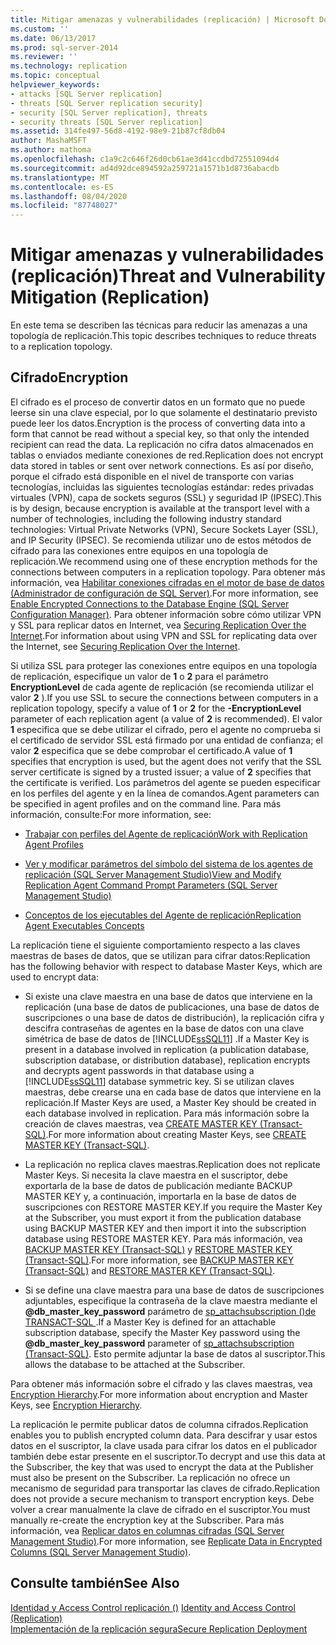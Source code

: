 ```yaml
---
title: Mitigar amenazas y vulnerabilidades (replicación) | Microsoft Docs
ms.custom: ''
ms.date: 06/13/2017
ms.prod: sql-server-2014
ms.reviewer: ''
ms.technology: replication
ms.topic: conceptual
helpviewer_keywords:
- attacks [SQL Server replication]
- threats [SQL Server replication security]
- security [SQL Server replication], threats
- security threats [SQL Server replication]
ms.assetid: 314fe497-56d8-4192-98e9-21b87cf8db04
author: MashaMSFT
ms.author: mathoma
ms.openlocfilehash: c1a9c2c646f26d0cb61ae3d41ccdbd72551094d4
ms.sourcegitcommit: ad4d92dce894592a259721a1571b1d8736abacdb
ms.translationtype: MT
ms.contentlocale: es-ES
ms.lasthandoff: 08/04/2020
ms.locfileid: "87748027"
---
```

# <a name="threat-and-vulnerability-mitigation-replication"></a><span data-ttu-id="739ba-102">Mitigar amenazas y vulnerabilidades (replicación)</span><span class="sxs-lookup"><span data-stu-id="739ba-102">Threat and Vulnerability Mitigation (Replication)</span></span>
  <span data-ttu-id="739ba-103">En este tema se describen las técnicas para reducir las amenazas a una topología de replicación.</span><span class="sxs-lookup"><span data-stu-id="739ba-103">This topic describes techniques to reduce threats to a replication topology.</span></span>  
  
## <a name="encryption"></a><span data-ttu-id="739ba-104">Cifrado</span><span class="sxs-lookup"><span data-stu-id="739ba-104">Encryption</span></span>  
 <span data-ttu-id="739ba-105">El cifrado es el proceso de convertir datos en un formato que no puede leerse sin una clave especial, por lo que solamente el destinatario previsto puede leer los datos.</span><span class="sxs-lookup"><span data-stu-id="739ba-105">Encryption is the process of converting data into a form that cannot be read without a special key, so that only the intended recipient can read the data.</span></span> <span data-ttu-id="739ba-106">La replicación no cifra datos almacenados en tablas o enviados mediante conexiones de red.</span><span class="sxs-lookup"><span data-stu-id="739ba-106">Replication does not encrypt data stored in tables or sent over network connections.</span></span> <span data-ttu-id="739ba-107">Es así por diseño, porque el cifrado está disponible en el nivel de transporte con varias tecnologías, incluidas las siguientes tecnologías estándar: redes privadas virtuales (VPN), capa de sockets seguros (SSL) y seguridad IP (IPSEC).</span><span class="sxs-lookup"><span data-stu-id="739ba-107">This is by design, because encryption is available at the transport level with a number of technologies, including the following industry standard technologies: Virtual Private Networks (VPN), Secure Sockets Layer (SSL), and IP Security (IPSEC).</span></span> <span data-ttu-id="739ba-108">Se recomienda utilizar uno de estos métodos de cifrado para las conexiones entre equipos en una topología de replicación.</span><span class="sxs-lookup"><span data-stu-id="739ba-108">We recommend using one of these encryption methods for the connections between computers in a replication topology.</span></span> <span data-ttu-id="739ba-109">Para obtener más información, vea [Habilitar conexiones cifradas en el motor de base de datos &#40;Administrador de configuración de SQL Server&#41;](../../../database-engine/configure-windows/enable-encrypted-connections-to-the-database-engine.md).</span><span class="sxs-lookup"><span data-stu-id="739ba-109">For more information, see [Enable Encrypted Connections to the Database Engine &#40;SQL Server Configuration Manager&#41;](../../../database-engine/configure-windows/enable-encrypted-connections-to-the-database-engine.md).</span></span> <span data-ttu-id="739ba-110">Para obtener información sobre cómo utilizar VPN y SSL para replicar datos en Internet, vea [Securing Replication Over the Internet](securing-replication-over-the-internet.md).</span><span class="sxs-lookup"><span data-stu-id="739ba-110">For information about using VPN and SSL for replicating data over the Internet, see [Securing Replication Over the Internet](securing-replication-over-the-internet.md).</span></span>  
  
 <span data-ttu-id="739ba-111">Si utiliza SSL para proteger las conexiones entre equipos en una topología de replicación, especifique un valor de **1** o **2** para el parámetro **EncryptionLevel** de cada agente de replicación (se recomienda utilizar el valor **2** ).</span><span class="sxs-lookup"><span data-stu-id="739ba-111">If you use SSL to secure the connections between computers in a replication topology, specify a value of **1** or **2** for the **-EncryptionLevel** parameter of each replication agent (a value of **2** is recommended).</span></span> <span data-ttu-id="739ba-112">El valor **1** especifica que se debe utilizar el cifrado, pero el agente no comprueba si el certificado de servidor SSL está firmado por una entidad de confianza; el valor **2** especifica que se debe comprobar el certificado.</span><span class="sxs-lookup"><span data-stu-id="739ba-112">A value of **1** specifies that encryption is used, but the agent does not verify that the SSL server certificate is signed by a trusted issuer; a value of **2** specifies that the certificate is verified.</span></span> <span data-ttu-id="739ba-113">Los parámetros del agente se pueden especificar en los perfiles del agente y en la línea de comandos.</span><span class="sxs-lookup"><span data-stu-id="739ba-113">Agent parameters can be specified in agent profiles and on the command line.</span></span> <span data-ttu-id="739ba-114">Para más información, consulte:</span><span class="sxs-lookup"><span data-stu-id="739ba-114">For more information, see:</span></span>  
  
-   [<span data-ttu-id="739ba-115">Trabajar con perfiles del Agente de replicación</span><span class="sxs-lookup"><span data-stu-id="739ba-115">Work with Replication Agent Profiles</span></span>](../agents/replication-agent-profiles.md)  
  
-   [<span data-ttu-id="739ba-116">Ver y modificar parámetros del símbolo del sistema de los agentes de replicación &#40;SQL Server Management Studio&#41;</span><span class="sxs-lookup"><span data-stu-id="739ba-116">View and Modify Replication Agent Command Prompt Parameters &#40;SQL Server Management Studio&#41;</span></span>](../agents/view-and-modify-replication-agent-command-prompt-parameters.md)  
  
-   [<span data-ttu-id="739ba-117">Conceptos de los ejecutables del Agente de replicación</span><span class="sxs-lookup"><span data-stu-id="739ba-117">Replication Agent Executables Concepts</span></span>](../concepts/replication-agent-executables-concepts.md)  
  
 <span data-ttu-id="739ba-118">La replicación tiene el siguiente comportamiento respecto a las claves maestras de bases de datos, que se utilizan para cifrar datos:</span><span class="sxs-lookup"><span data-stu-id="739ba-118">Replication has the following behavior with respect to database Master Keys, which are used to encrypt data:</span></span>  
  
-   <span data-ttu-id="739ba-119">Si existe una clave maestra en una base de datos que interviene en la replicación (una base de datos de publicaciones, una base de datos de suscripciones o una base de datos de distribución), la replicación cifra y descifra contraseñas de agentes en la base de datos con una clave simétrica de base de datos de [!INCLUDE[ssSQL11](../../../includes/sssql11-md.md)] .</span><span class="sxs-lookup"><span data-stu-id="739ba-119">If a Master Key is present in a database involved in replication (a publication database, subscription database, or distribution database), replication encrypts and decrypts agent passwords in that database using a [!INCLUDE[ssSQL11](../../../includes/sssql11-md.md)] database symmetric key.</span></span> <span data-ttu-id="739ba-120">Si se utilizan claves maestras, debe crearse una en cada base de datos que interviene en la replicación.</span><span class="sxs-lookup"><span data-stu-id="739ba-120">If Master Keys are used, a Master Key should be created in each database involved in replication.</span></span> <span data-ttu-id="739ba-121">Para más información sobre la creación de claves maestras, vea [CREATE MASTER KEY &#40;Transact-SQL&#41;](/sql/t-sql/statements/create-master-key-transact-sql).</span><span class="sxs-lookup"><span data-stu-id="739ba-121">For more information about creating Master Keys, see [CREATE MASTER KEY &#40;Transact-SQL&#41;](/sql/t-sql/statements/create-master-key-transact-sql).</span></span>  
  
-   <span data-ttu-id="739ba-122">La replicación no replica claves maestras.</span><span class="sxs-lookup"><span data-stu-id="739ba-122">Replication does not replicate Master Keys.</span></span> <span data-ttu-id="739ba-123">Si necesita la clave maestra en el suscriptor, debe exportarla de la base de datos de publicación mediante BACKUP MASTER KEY y, a continuación, importarla en la base de datos de suscripciones con RESTORE MASTER KEY.</span><span class="sxs-lookup"><span data-stu-id="739ba-123">If you require the Master Key at the Subscriber, you must export it from the publication database using BACKUP MASTER KEY and then import it into the subscription database using RESTORE MASTER KEY.</span></span> <span data-ttu-id="739ba-124">Para más información, vea [BACKUP MASTER KEY &#40;Transact-SQL&#41;](/sql/t-sql/statements/backup-master-key-transact-sql) y [RESTORE MASTER KEY &#40;Transact-SQL&#41;](/sql/t-sql/statements/restore-master-key-transact-sql).</span><span class="sxs-lookup"><span data-stu-id="739ba-124">For more information, see [BACKUP MASTER KEY &#40;Transact-SQL&#41;](/sql/t-sql/statements/backup-master-key-transact-sql) and [RESTORE MASTER KEY &#40;Transact-SQL&#41;](/sql/t-sql/statements/restore-master-key-transact-sql).</span></span>  
  
-   <span data-ttu-id="739ba-125">Si se define una clave maestra para una base de datos de suscripciones adjuntables, especifique la contraseña de la clave maestra mediante el **@db_master_key_password** parámetro de [sp_attachsubscription &#40;&#41;de TRANSACT-SQL ](/sql/relational-databases/system-stored-procedures/sp-attachsubscription-transact-sql).</span><span class="sxs-lookup"><span data-stu-id="739ba-125">If a Master Key is defined for an attachable subscription database, specify the Master Key password using the **@db_master_key_password** parameter of [sp_attachsubscription &#40;Transact-SQL&#41;](/sql/relational-databases/system-stored-procedures/sp-attachsubscription-transact-sql).</span></span> <span data-ttu-id="739ba-126">Esto permite adjuntar la base de datos al suscriptor.</span><span class="sxs-lookup"><span data-stu-id="739ba-126">This allows the database to be attached at the Subscriber.</span></span>  
  
 <span data-ttu-id="739ba-127">Para obtener más información sobre el cifrado y las claves maestras, vea [Encryption Hierarchy](../../security/encryption/encryption-hierarchy.md).</span><span class="sxs-lookup"><span data-stu-id="739ba-127">For more information about encryption and Master Keys, see [Encryption Hierarchy](../../security/encryption/encryption-hierarchy.md).</span></span>  
  
 <span data-ttu-id="739ba-128">La replicación le permite publicar datos de columna cifrados.</span><span class="sxs-lookup"><span data-stu-id="739ba-128">Replication enables you to publish encrypted column data.</span></span> <span data-ttu-id="739ba-129">Para descifrar y usar estos datos en el suscriptor, la clave usada para cifrar los datos en el publicador también debe estar presente en el suscriptor.</span><span class="sxs-lookup"><span data-stu-id="739ba-129">To decrypt and use this data at the Subscriber, the key that was used to encrypt the data at the Publisher must also be present on the Subscriber.</span></span> <span data-ttu-id="739ba-130">La replicación no ofrece un mecanismo de seguridad para transportar las claves de cifrado.</span><span class="sxs-lookup"><span data-stu-id="739ba-130">Replication does not provide a secure mechanism to transport encryption keys.</span></span> <span data-ttu-id="739ba-131">Debe volver a crear manualmente la clave de cifrado en el suscriptor.</span><span class="sxs-lookup"><span data-stu-id="739ba-131">You must manually re-create the encryption key at the Subscriber.</span></span> <span data-ttu-id="739ba-132">Para más información, vea [Replicar datos en columnas cifradas &#40;SQL Server Management Studio&#41;](replicate-data-in-encrypted-columns-sql-server-management-studio.md).</span><span class="sxs-lookup"><span data-stu-id="739ba-132">For more information, see [Replicate Data in Encrypted Columns &#40;SQL Server Management Studio&#41;](replicate-data-in-encrypted-columns-sql-server-management-studio.md).</span></span>  
  
## <a name="see-also"></a><span data-ttu-id="739ba-133">Consulte también</span><span class="sxs-lookup"><span data-stu-id="739ba-133">See Also</span></span>  
 <span data-ttu-id="739ba-134">[Identidad y Access Control replicación &#40;&#41;](identity-and-access-control-replication.md) </span><span class="sxs-lookup"><span data-stu-id="739ba-134">[Identity and Access Control &#40;Replication&#41;](identity-and-access-control-replication.md) </span></span>  
 [<span data-ttu-id="739ba-135">Implementación de la replicación segura</span><span class="sxs-lookup"><span data-stu-id="739ba-135">Secure Replication Deployment</span></span>](view-and-modify-replication-security-settings.md)  
  
  
